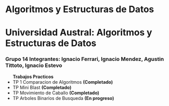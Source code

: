 # Algoritmos y Estructuras de Datos

<h1>Universidad Austral: Algoritmos y Estructuras de Datos</h1>

<h3>Grupo 14 Integrantes: Ignacio Ferrari, Ignacio Mendez, Agustin Tittoto, Ignacio Estevo</h3>

<ul><b>Trabajos Practicos</b>
  <li>TP 1 Comparacion de Algoritmos <b>(Completado)</b></li>
  <li>TP Mini Blast <b>(Completado)</b></li>
  <li>TP Movimiento de Caballo <b>(Completado)</b></li>
  <li>TP Arboles Binarios de Busqueda <b>(En progreso)</b></li>
